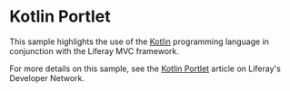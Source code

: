 # Kotlin Portlet

This sample highlights the use of the [Kotlin](https://kotlinlang.org/)
programming language in conjunction with the Liferay MVC framework.

For more details on this sample, see the
[Kotlin Portlet](https://dev.liferay.com/develop/reference/-/knowledge_base/7-1/kotlin-portlet)
article on Liferay's Developer Network.